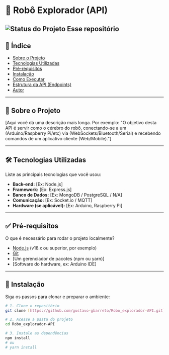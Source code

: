 # 🤖 Robô Explorador (API)

![Status do Projeto](https://img.shields.io/badge/status-em_desenvolvimento-yellowgreen)
Esse repositório 
---

## 📖 Índice

- [Sobre o Projeto](#-sobre-o-projeto)
- [Tecnologias Utilizadas](#-tecnologias-utilizadas)
- [Pré-requisitos](#-pré-requisitos)
- [Instalação](#-instalação)
- [Como Executar](#-como-executar)
- [Estrutura da API (Endpoints)](#-estrutura-da-api-endpoints)
- [Autor](#-autor)

---

## 📍 Sobre o Projeto

[Aqui você dá uma descrição mais longa. Por exemplo: "O objetivo desta API é servir como o cérebro do robô, conectando-se a um (Arduino/Raspberry Pi/etc) via (WebSockets/Bluetooth/Serial) e recebendo comandos de um aplicativo cliente (Web/Mobile)."]

---

## 🛠️ Tecnologias Utilizadas

Liste as principais tecnologias que você usou:

- **Back-end:** [Ex: Node.js]
- **Framework:** [Ex: Express.js]
- **Banco de Dados:** [Ex: MongoDB / PostgreSQL / N/A]
- **Comunicação:** [Ex: Socket.io / MQTT]
- **Hardware (se aplicável):** [Ex: Arduino, Raspberry Pi]

---

## ✅ Pré-requisitos

O que é necessário para rodar o projeto localmente?

- [Node.js](https://nodejs.org/en/) (v18.x ou superior, por exemplo)
- [Git](https://git-scm.com/)
- [Um gerenciador de pacotes (npm ou yarn)]
- [Software do hardware, ex: Arduino IDE]

---

## 🚀 Instalação

Siga os passos para clonar e preparar o ambiente:

```bash
# 1. Clone o repositório
git clone [https://github.com/gustavo-gbarreto/Robo_explorador-API.git](https://github.com/gustavo-gbarreto/Robo_explorador-API.git)

# 2. Acesse a pasta do projeto
cd Robo_explorador-API

# 3. Instale as dependências
npm install
# ou
# yarn install
